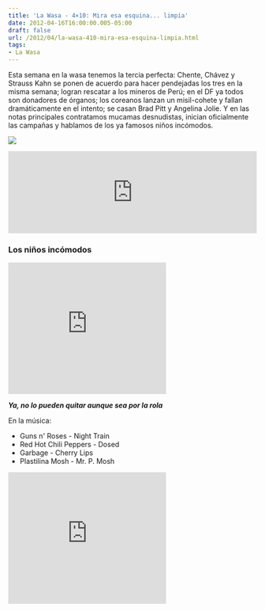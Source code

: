 ```yaml
---
title: 'La Wasa - 4×10: Mira esa esquina... limpia'
date: 2012-04-16T16:00:00.005-05:00
draft: false
url: /2012/04/la-wasa-410-mira-esa-esquina-limpia.html
tags: 
- La Wasa
---
```


Esta semana en la wasa tenemos la tercia perfecta: Chente, Chávez y Strauss Kahn se ponen de acuerdo para hacer pendejadas los tres en la misma semana; logran rescatar a los mineros de Perú; en el DF ya todos son donadores de órganos; los coreanos lanzan un misil-cohete y fallan dramáticamente en el intento; se casan Brad Pitt y Angelina Jolie. Y en las notas principales contratamos mucamas desnudistas, inician oficialmente las campañas y hablamos de los ya famosos niños incómodos.

  

[![](https://lh3.ggpht.com/-o8QSxZjFe44/UKG4UnCg6kI/AAAAAAAACCY/Wp5r6EokeR0/s1600/dominique_strauss_kahn.jpg)](http://3.bp.blogspot.com/-o8QSxZjFe44/UKG4UnCg6kI/AAAAAAAACCY/Wp5r6EokeR0/s1600/dominique_strauss_kahn.jpg)

  
<iframe width="100%" height="166" scrolling="no" frameborder="no" src="http://w.soundcloud.com/player/?url=http%3A%2F%2Fapi.soundcloud.com%2Ftracks%2F85242451&amp;show_artwork=true"></iframe>  

### Los niños incómodos

  

<object class="BLOGGER-youtube-video" classid="clsid:D27CDB6E-AE6D-11cf-96B8-444553540000" codebase="http://download.macromedia.com/pub/shockwave/cabs/flash/swflash.cab#version=6,0,40,0" data-thumbnail-src="http://2.gvt0.com/vi/mnH7LxqEH84/0.jpg" height="266" width="320">
<param name="movie" value="http://www.youtube.com/v/mnH7LxqEH84&amp;fs=1&amp;source=uds">
<param name="bgcolor" value="#FFFFFF">
<embed width="320" height="266" src="http://www.youtube.com/v/mnH7LxqEH84&amp;fs=1&amp;source=uds" type="application/x-shockwave-flash">
</object>

**_Ya, no lo pueden quitar aunque sea por la rola_**

  
  

En la música:

*   Guns n' Roses - Night Train
*   Red Hot Chili Peppers - Dosed
*   Garbage - Cherry Lips
*   Plastilina Mosh - Mr. P. Mosh

<object class="BLOGGER-youtube-video" classid="clsid:D27CDB6E-AE6D-11cf-96B8-444553540000" codebase="http://download.macromedia.com/pub/shockwave/cabs/flash/swflash.cab#version=6,0,40,0" height="266" width="320">
<param name="movie" value="http://www.youtube.com/v/eRuV0VKINto&amp;fs=1&amp;source=uds">
<param name="bgcolor" value="#FFFFFF">
<embed width="320" height="266" src="http://www.youtube.com/v/eRuV0VKINto&amp;fs=1&amp;source=uds" type="application/x-shockwave-flash">
</object>